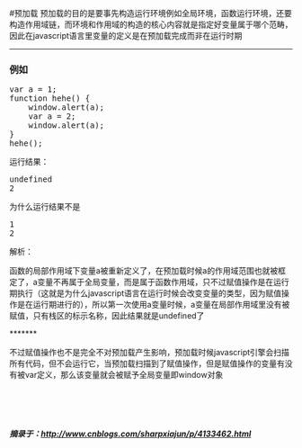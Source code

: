 #预加载
预加载的目的是要事先构造运行环境例如全局环境，函数运行环境，还要构造作用域链，而环境和作用域的构造的核心内容就是指定好变量属于哪个范畴，因此在javascript语言里变量的定义是在预加载完成而非在运行时期

*********
<h3>例如</h3>
<pre>
var a = 1;
function hehe() {
    window.alert(a);
    var a = 2;
    window.alert(a);
}
hehe();
</pre>
运行结果：
<pre>
undefined
2
</pre>
为什么运行结果不是
<pre>
1
2
</pre>
解析：<br/>
<p>函数的局部作用域下变量a被重新定义了，在预加载时候a的作用域范围也就被框定了，a变量不再属于全局变量，而是属于函数作用域，只不过赋值操作是在运行期执行（这就是为什么javascript语言在运行时候会改变变量的类型，因为赋值操作是在运行期进行的），所以第一次使用a变量时候，a变量在局部作用域里没有被赋值，只有栈区的标示名称，因此结果就是undefined了</p>
*******
<p>不过赋值操作也不是完全不对预加载产生影响，预加载时候javascript引擎会扫描所有代码，但不会运行它，当预加载扫描到了赋值操作，但是赋值操作的变量有没有被var定义，那么该变量就会被赋予全局变量即window对象</p>


<br/><br/><br/>
<h5>摘录于：<a href="http://www.cnblogs.com/sharpxiajun/p/4133462.html">http://www.cnblogs.com/sharpxiajun/p/4133462.html</a></h5>




